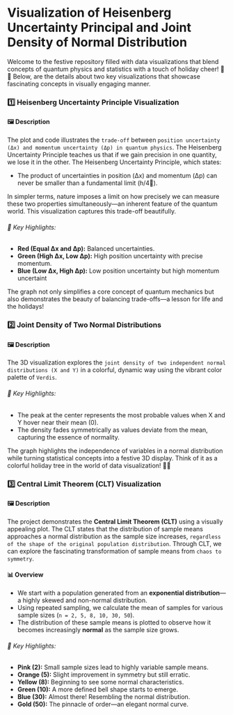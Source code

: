 # Visualization of Heisenberg Uncertainty Principal and Joint Density of Normal Distribution

Welcome to the festive repository filled with data visualizations that blend concepts of quantum physics and statistics with a touch of holiday cheer! 🎄✨ Below, are the details about two key visualizations that showcase fascinating concepts in visually engaging manner.

### 1️⃣ Heisenberg Uncertainty Principle Visualization

#### 🖼 Description
The plot and code illustrates the `trade-off` between `position uncertainty (Δx) and momentum uncertainty (Δp) in quantum physics`. The Heisenberg Uncertainty Principle teaches us that if we gain precision in one quantity, we lose it in the other. The Heisenberg Uncertainty Principle, which states:

- The product of uncertainties in position (Δx) and momentum (Δp) can never be smaller than a fundamental limit (h/4🥧).

In simpler terms, nature imposes a limit on how precisely we can measure these two properties simultaneously—an inherent feature of the quantum world. This visualization captures this trade-off beautifully.

###### 🎨 Key Highlights:
- **Red (Equal Δx and Δp):** Balanced uncertainties.
- **Green (High Δx, Low Δp):** High position uncertainty with precise momentum.
- **Blue (Low Δx, High Δp):** Low position uncertainty but high momentum uncertaint

The graph not only simplifies a core concept of quantum mechanics but also demonstrates the beauty of balancing trade-offs—a lesson for life and the holidays!

### 2️⃣ Joint Density of Two Normal Distributions

#### 🖼 Description
The 3D visualization explores the `joint density of two independent normal distributions (X and Y)` in a colorful, dynamic way using the vibrant color palette of `Verdis`.

###### 🎨 Key Highlights:
- The peak at the center represents the most probable values when X and Y hover near their mean (0).
- The density fades symmetrically as values deviate from the mean, capturing the essence of normality.

The graph highlights the independence of variables in a normal distribution while turning statistical concepts into a festive 3D display. Think of it as a colorful holiday tree in the world of data visualization! 🎄✨

### 3️⃣ Central Limit Theorem (CLT) Visualization

#### 🖼 Description
The project demonstrates the **Central Limit Theorem (CLT)** using a visually appealing plot. 
The CLT states that the distribution of sample means approaches a normal distribution as the sample size increases, `regardless of the shape of the original population distribution`. 
Through CLT, we can explore the fascinating transformation of sample means from `chaos to symmetry`.

#### 📊 Overview
- We start with a population generated from an **exponential distribution**—a highly skewed and non-normal distribution.
- Using repeated sampling, we calculate the mean of samples for various sample sizes (`n = 2, 5, 8, 10, 30, 50`).
- The distribution of these sample means is plotted to observe how it becomes increasingly **normal** as the sample size grows.

###### 🎨 Key Highlights:
- **Pink (2):** Small sample sizes lead to highly variable sample means.
- **Orange (5):** Slight improvement in symmetry but still erratic.
- **Yellow (8):** Beginning to see some normal characteristics.
- **Green (10):** A more defined bell shape starts to emerge.
- **Blue (30):** Almost there! Resembling the normal distribution.
- **Gold (50):** The pinnacle of order—an elegant normal curve.